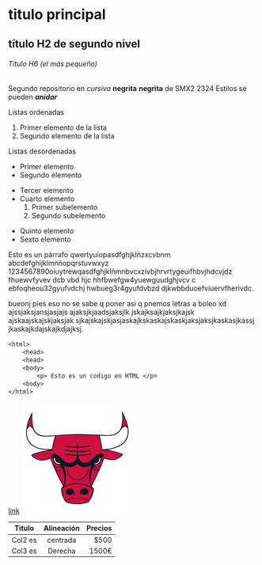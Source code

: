 # titulo principal

## título H2 de segundo nivel

###### Titulo H6 (el más pequeño)

Segundo repositorio en _cursiva_ __negrita__ **negrita** de SMX2 2324
Estilos se pueden **_anidar_**

Listas ordenadas
1. Primer elemento de la lista
2. Segundo elemento de la lista

Listas desordenadas

* Primer elemento
* Segundo elemento
- Tercer elemento
- Cuarto elemento
    1. Primer subelemento
    2. Segundo subelemento
+ Quinto elemento
+ Sexto elemento

Esto es un párrafo qwertyuiopasdfghjklñzxcvbnm abcdefghijklmnñopqrstuvwxyz 1234567890oiuytrewqasdfghjklñmnbvcxzivbjhrvrtygeuifhbvjhdcvjdz fhuewvfyvev dcb vbd hjc hhfbwefgw4yuewguudghjvcv c ebfoqheou32gyufvdchj  hwbueg3r4gyufdvbzd djkwbbduoefviuervfherivdc.

bueonj pies eso no se sabe q poner asi q pnemos letras a boleo  xd ajssjaksjansjasjajs ajaksjkjaadsjaksjlk jskajksajkjaksjkajsk ajskaajskajskjaksjak sjkajskajskjasjaskajkskaskajskaskjaksjaksjkaskasjkassj jkaskajkdajskajkdjajksj.

```
<html>
    <head>
    <head>
    <body>
        <p> Esto es un codigo en HTML </p>
    <body>
</html>
```
[link](https://www.fje.edu/ca/jesuites-bellvitge "Enlace a la web del cole")
![Imagen nueva](https://github.com/alexandra0720/repositorio2/blob/main/bulls.png "Chicago bulls")

|Titulo |Alineación | Precios|
|----------|:----------:|----------:|
|Col2 es|centrada|$500|
|Col3 es|Derecha|1500€|

